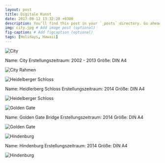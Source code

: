 ```yaml
---
layout: post
title: Digitale Kunst
date: 2017-09-12 13:32:20 +0300
description: You’ll find this post in your `_posts` directory. Go ahead and edit it and re-build the site to see your changes. # Add post description (optional)
img: city.jpg # Add image post (optional) 
fig-caption: # Add figcaption (optional)
tags: [Holidays, Hawaii]
---
```


![City]({{site.baseurl}}/assets/img/city70k.jpg)

Name: City
Erstellungszeitraum: 2002 - 2013
Größe: DIN A4

![City Rahmen]({{site.baseurl}}/assets/img/City70k.jpg)



![Heidelberger Schloss]({{site.baseurl}}/assets/img/heidelberger_schloss2.jpg)

Name: Heidlerberg Schloss
Erstellungszeitraum: 2014
Größe: DIN A4

![Heidelberger Schloss]({{site.baseurl}}/assets/img/heidelbergerschlossrahmen5.jpg)



![Golden Gate]({{site.baseurl}}/assets/img/golden_gate.jpg)

Name: Golden Gate Bridge
Erstellungszeitraum: 2014
Größe: DIN A4

![Golden Gate]({{site.baseurl}}/assets/img/goldengatebridgerahmen.jpg)



![Hindenburg]({{site.baseurl}}/assets/img/hindenburg.jpg)

Name: Hindenburg
Erstellungszeitraum: 2014
Größe: DIN A4

![Hindenburg]({{site.baseurl}}/assets/img/hindenburg2.jpg)



